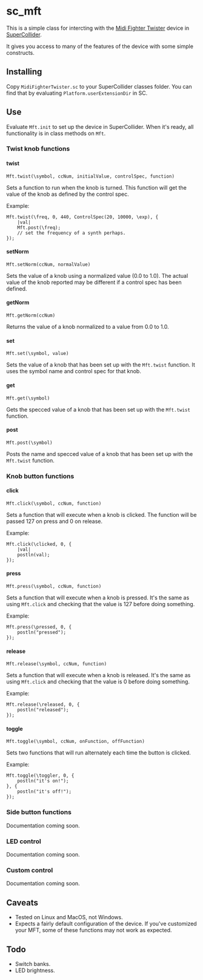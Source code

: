 # sc_mft

This is a simple class for intercting with the [Midi Fighter Twister](https://www.midifighter.com/shop/midi-fighter-twister) device in [SuperCollider](https://supercollider.github.io/).

It gives you access to many of the features of the device with some simple constructs.

## Installing

Copy `MidiFighterTwister.sc` to your SuperCollider classes folder. You can find that by evaluating `Platform.userExtensionDir` in SC.

## Use

Evaluate `Mft.init` to set up the device in SuperCollider. When it's ready, all functionality is in class methods on `Mft`.

### Twist knob functions

#### twist

`Mft.twist(\symbol, ccNum, initialValue, controlSpec, function)`

Sets a function to run when the knob is turned. This function will get the value of the knob as defined by the control spec.

Example:

```
Mft.twist(\freq, 0, 440, ControlSpec(20, 10000, \exp), {
    |val|
    Mft.post(\freq);
    // set the frequency of a synth perhaps.
});
```

#### setNorm

`Mft.setNorm(ccNum, normalValue)`

Sets the value of a knob using a normalized value (0.0 to 1.0). The actual value of the knob reported may be different if a control spec has been defined.

#### getNorm

`Mft.getNorm(ccNum)`

Returns the value of a knob normalized to a value from 0.0 to 1.0.

#### set

`Mft.set(\symbol, value)`

Sets the value of a knob that has been set up with the `Mft.twist` function. It uses the symbol name and control spec for that knob.

#### get

`Mft.get(\symbol)`

Gets the specced value of a knob that has been set up with the `Mft.twist` function.

#### post

`Mft.post(\symbol)`

Posts the name and specced value of a knob that has been set up with the `Mft.twist` function.

### Knob button functions

#### click

`Mft.click(\symbol, ccNum, function)`

Sets a function that will execute when a knob is clicked. The function will be passed 127 on press and 0 on release.

Example:

```
Mft.click(\clicked, 0, {
    |val|
    postln(val);
});
```

#### press

`Mft.press(\symbol, ccNum, function)`

Sets a function that will execute when a knob is pressed. It's the same as using `Mft.click` and checking that the value is 127 before doing something.

Example:

```
Mft.press(\pressed, 0, {
    postln("pressed");
});
```

#### release

`Mft.release(\symbol, ccNum, function)`

Sets a function that will execute when a knob is released. It's the same as using `Mft.click` and checking that the value is 0 before doing something.

Example:

```
Mft.release(\released, 0, {
    postln("released");
});
```

#### toggle

`Mft.toggle(\symbol, ccNum, onFunction, offFunction)`

Sets two functions that will run alternately each time the button is clicked.

Example:

```
Mft.toggle(\toggler, 0, {
    postln("it's on!");
}, {
    postln("it's off!");
});
```

### Side button functions

Documentation coming soon.

### LED control

Documentation coming soon.

### Custom control

Documentation coming soon.



## Caveats

- Tested on Linux and MacOS, not Windows.
- Expects a fairly default configuration of the device. If you've customized your MFT, some of these functions may not work as expected.

## Todo

- Switch banks.
- LED brightness.
